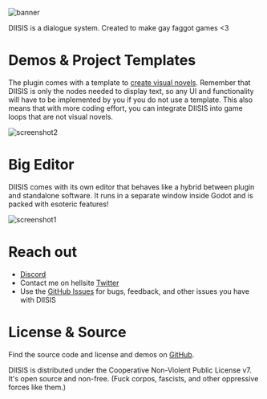 ![banner](https://github.com/user-attachments/assets/5acf42f0-4b5e-4bc1-88b6-7ec1a1262d63)

DIISIS is a dialogue system. Created to make gay faggot games <3

# Demos & Project Templates

The plugin comes with a template to [create visual novels](https://github.com/SnekOfSpice/dialog-editor/wiki/Using-the-visual-novel-template). Remember that DIISIS is only the nodes needed to display text, so any UI and functionality will have to be implemented by you if you do not use a template. This also means that with more coding effort, you can integrate DIISIS  into game loops that are not visual novels.

![screenshot2](https://github.com/user-attachments/assets/ca341a37-09f5-467d-b5dc-381bedf9bb07)


# Big Editor

DIISIS comes with its own editor that behaves like a hybrid between plugin and standalone software. It runs in a separate window inside Godot and is packed with esoteric features!

![screenshot1](https://github.com/user-attachments/assets/cb8158dc-e29e-4c97-83aa-2214e5b3c5ad)

# Reach out
- [Discord](https://discord.gg/w9bWyUjAJT)
- Contact me on hellsite [Twitter](https://x.com/SnekOfSpice)
- Use the [GitHub Issues](https://github.com/SnekOfSpice/dialog-editor/issues) for bugs, feedback, and other issues you have with DIISIS

# License & Source
Find the source code and license and demos on [GitHub](https://github.com/SnekOfSpice/dialog-editor).

DIISIS is distributed under the Cooperative Non-Violent Public License v7. It's open source and non-free. (Fuck corpos, fascists, and other oppressive forces like them.)
